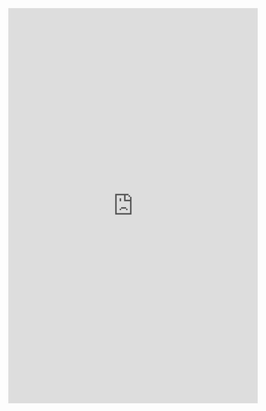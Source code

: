 <!DOCTYPE html>
<html>
  <head>
    <title>Search</title>
  </head>
  <body>
    <iframe
      src="https://leafmap.org/search_docs.html"
      frameborder="0"
      marginheight="0"
      marginwidth="0"
      width="100%"
      height="800"
      scrolling="auto"
      allow="geolocation"
    >
    </iframe>
  </body>
</html>
